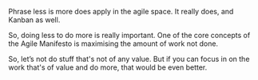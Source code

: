 Phrase less is more does apply in the agile space. It really does, and Kanban as well. 

So, doing less to do more is really important. One of the core concepts of the Agile Manifesto is maximising the amount of work not done. 

So, let’s not do stuff that's not of any value. But if you can focus in on the work that's of value and do more, that would be even better.
